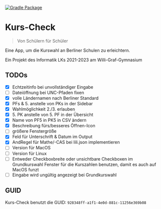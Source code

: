 [![Gradle Package](https://github.com/heinrich26/Kurs-Check/actions/workflows/gradle-build.yml/badge.svg)](https://github.com/heinrich26/Kurs-Check/actions/workflows/gradle-build.yml)

# Kurs-Check
> Von Schülern für Schüler

Eine App, um die Kurswahl an Berliner Schulen zu erleichtern.

Ein Projekt des Informatik LKs 2021-2023 am Willi-Graf-Gymnasium

## TODOs
- [x] Echtzeitinfo bei unvollständiger Eingabe
- [ ] Dateiöffnung bei UNC-Pfaden fixen
- [x] volle Ländernamen nach Berliner Standard
- [x] PFs & 5. anstelle von PKs in der Sidebar
- [x] Wahlmöglichkeit 2./3. erlauben
- [x] 5\. PK anstelle von 5. PF in der Übersicht
- [x] Name von PF5 in PK5 in CSV ändern
- [x] Beschreibung fürs/besseres Öffnen-Icon
- [ ] größere Fenstergröße
- [x] Feld für Unterschrift & Datum im Output
- [x] AndRegel für Mathe/-CAS bei lili.json implementieren
- [ ] Version für MacOS
- [ ] Version für Linux
- [ ] Entweder Checkboxbreite oder unsichtbare Checkboxen im Grundkurswahl Fenster für die Kurszahlen benutzen, damit es auch auf MacOS funzt
- [ ] Eingabe wird ungültig angezeigt bei Grundkurswahl

## GUID
Kurs-Check benutzt die GUID: `928348ff-a1f1-4e0d-881c-11256e369b08`
